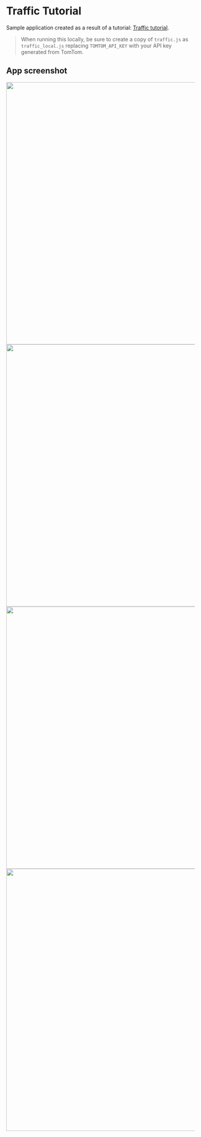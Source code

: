 # Traffic Tutorial

Sample application created as a result of a tutorial: [Traffic tutorial](https://developer.tomtom.com/maps-sdk-web-js-v5/tutorials-use-cases/traffic-tutorial).

> When running this locally, be sure to create a copy of `traffic.js` as `traffic_local.js` replacing `TOMTOM_API_KEY` with your API key generated from TomTom.

## App screenshot

<img src="screenshots/incident_clusters.png" width="700">
<img src="screenshots/no_incidents_in_bbox.png" width="700">
<img src="screenshots/drawbbox_clicked_message.png" width="700">
<img src="screenshots/bbox_single_incident_zoom.png" width="700">

